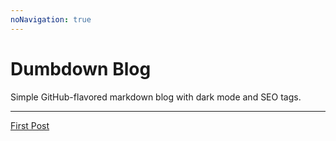 ```yaml
---
noNavigation: true
---
```


# Dumbdown Blog 

Simple GitHub-flavored markdown blog with dark mode and SEO tags.

---

[First Post](./first-post)

